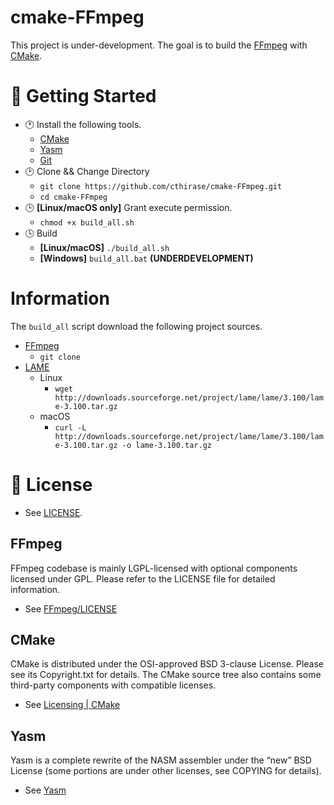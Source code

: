 ﻿cmake-FFmpeg
=============

This project is under-development.
The goal is to build the [FFmpeg](https://github.com/FFmpeg/FFmpeg) with [CMake](https://cmake.org).

# 📃 Getting Started
- 🕐 Install the following tools.
    - [CMake](https://cmake.org/)
    - [Yasm](https://yasm.tortall.net)
    - [Git](https://git-scm.com)
- 🕑 Clone && Change Directory
    - `git clone https://github.com/cthirase/cmake-FFmpeg.git`
    - `cd cmake-FFmpeg`
- 🕒 **[Linux/macOS only]** Grant execute permission.
    - `chmod +x build_all.sh`
- 🕓 Build
    - **[Linux/macOS]** `./build_all.sh`
    - **[Windows]** `build_all.bat` **(UNDERDEVELOPMENT)**

# Information
The `build_all` script download the following project sources.
- [FFmpeg](https://github.com/FFmpeg/FFmpeg)
    - `git clone `
- [LAME](http://lame.sourceforge.net/download.php)
    - Linux
        - `wget http://downloads.sourceforge.net/project/lame/lame/3.100/lame-3.100.tar.gz`
    - macOS
        - `curl -L http://downloads.sourceforge.net/project/lame/lame/3.100/lame-3.100.tar.gz -o lame-3.100.tar.gz`

# 📃 License
- See [LICENSE](LICENSE).

## FFmpeg
FFmpeg codebase is mainly LGPL-licensed with optional components licensed under GPL. Please refer to the LICENSE file for detailed information.
- See [FFmpeg/LICENSE](https://github.com/FFmpeg/FFmpeg/blob/master/LICENSE.md)

## CMake
CMake is distributed under the OSI-approved BSD 3-clause License.  Please see its Copyright.txt for details. The CMake source tree also contains some third-party components with compatible licenses.
- See [Licensing | CMake](https://cmake.org/licensing/)

## Yasm
Yasm is a complete rewrite of the NASM assembler under the “new” BSD License (some portions are under other licenses, see COPYING for details).
- See [Yasm](https://yasm.tortall.net)
